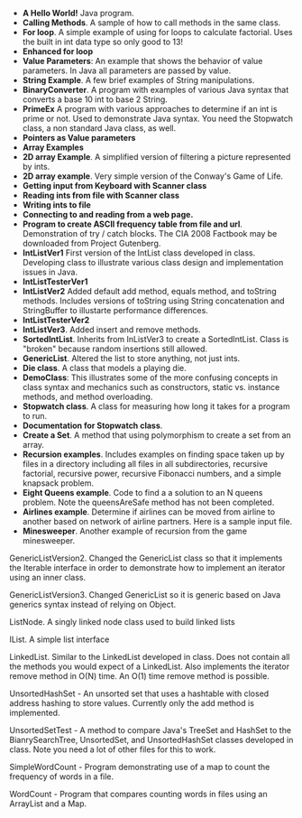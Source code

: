 - **A Hello World!** Java program.
- **Calling Methods**. A sample of how to call methods in the same class.
- **For loop**. A simple example of using for loops to calculate factorial. Uses the built in int data type so only good to 13!
- **Enhanced for loop**
- **Value Parameters**: An example that shows the behavior of value parameters. In Java all parameters are passed by value. 
- **String Example**. A few brief examples of String manipulations.
- **BinaryConverter**. A program with examples of various Java syntax that converts a base 10 int to base 2 String.
- **PrimeEx** A program with various approaches to determine if an int is prime or not. Used to demonstrate Java syntax. You need the Stopwatch class, a non standard Java class, as well.
- **Pointers as Value parameters**
- **Array Examples**
- **2D array Example**. A simplified version of filtering a picture represented by ints.
- **2D array example**. Very simple version of the Conway's Game of Life.
- **Getting input from Keyboard with Scanner class**
- **Reading ints from file with Scanner class**
- **Writing ints to file**
- **Connecting to and reading from a web page.**
- **Program to create ASCII frequency table from file and url**. Demonstration of try / catch blocks. The CIA 2008 Factbook may be downloaded from Project Gutenberg.
- **IntListVer1** First version of the IntList class developed in class. Developing class to illustrate various class design and implementation issues in Java.
- **IntListTesterVer1**
- **IntListVer2** Added default add method, equals method, and toString methods. Includes versions of toString using String concatenation and StringBuffer to illustarte performance differences.
- **IntListTesterVer2**
- **IntListVer3**. Added insert and remove methods.
- **SortedIntList**. Inherits from InListVer3 to create a SortedIntList. Class is "broken" because random insertions still allowed.
- **GenericList**. Altered the list to store anything, not just ints.
- **Die class**. A class that models a playing die.
- **DemoClass**: This illustrates some of the more confusing concepts in class syntax and mechanics such as constructors, static vs. instance methods, and method overloading. 
- **Stopwatch class**. A class for measuring how long it takes for a program to run.
- **Documentation for Stopwatch class**.
- **Create a Set**. A method that using polymorphism to create a set from an array.
- **Recursion examples**. Includes examples on finding space taken up by files in a directory including all files in all subdirectories, recursive factorial, recursive power, recursive Fibonacci numbers, and a simple knapsack problem.
- **Eight Queens example**. Code to find a a solution to an N queens problem. Note the queensAreSafe method has not been completed.
- **Airlines example**. Determine if airlines can be moved from airline to another based on network of airline partners. Here is a sample input file.
- **Minesweeper**. Another example of recursion from the game minesweeper.

GenericListVersion2. Changed the GenericList class so that it implements the Iterable interface in order to demonstrate how to implement an iterator using an inner class.

GenericListVersion3. Changed GenericList so it is generic based on Java generics syntax instead of relying on Object.

ListNode. A singly linked node class used to build linked lists

IList. A simple list interface

LinkedList. Similar to the LinkedList developed in class. Does not contain all the methods you would expect of a LinkedList. Also implements the iterator remove method in O(N) time. An O(1) time remove method is possible.

UnsortedHashSet - An unsorted set that uses a hashtable with closed address hashing to store values. Currently only the add method is implemented.

UnsortedSetTest - A method to compare Java's TreeSet and HashSet to the BianrySearchTree, UnsortedSet, and UnsortedHashSet classes developed in class. Note you need a lot of other files for this to work.

SimpleWordCount - Program demonstrating use of a map to count the frequency of words in a file.

WordCount - Program  that compares counting words in files using an ArrayList and a Map.

 
